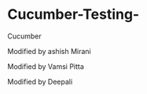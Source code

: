 # Cucumber-Testing-
Cucumber 

Modified by ashish  Mirani

Modified by Vamsi Pitta

Modified by Deepali